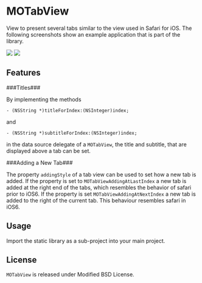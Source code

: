 MOTabView
=========

View to present several tabs similar to the view used in Safari for
iOS. The following screenshots show an example application that is
part of the library.

![](https://github.com/plancalculus/MOTabView/raw/master/Screenshots/MOTabViewExample1.png)
![](https://github.com/plancalculus/MOTabView/raw/master/Screenshots/MOTabViewExample2.png)


Features
--------

###Titles###

By implementing the methods

    - (NSString *)titleForIndex:(NSInteger)index;

and

    - (NSString *)subtitleForIndex:(NSInteger)index;

in the data source delegate of a `MOTabView`, the title and subtitle,
that are displayed above a tab can be set.

###Adding a New Tab###

The property `addingStyle` of a tab view can be used to set how a new
tab is added. If the property is set to `MOTabViewAddingAtLastIndex` a
new tab is added at the right end of the tabs, which resembles the
behavior of safari prior to iOS6. If the property is set
`MOTabViewAddingAtNextIndex` a new tab is added to the right of the
current tab. This behaviour resembles safari in iOS6.


Usage
-----

Import the static library as a sub-project into your main project.


License
-------

`MOTabView` is released under Modified BSD License.
